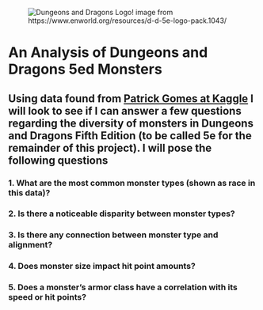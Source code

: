 <figure>
    <img src="../_images/dnd-logo.png" alt="Dungeons and Dragons Logo!"/>
    <figure-caption>image from https://www.enworld.org/resources/d-d-5e-logo-pack.1043/</figure-caption>
</figure>

# An Analysis of Dungeons and Dragons 5ed Monsters 
## Using data found from [Patrick Gomes at Kaggle](https://www.kaggle.com/datasets/patrickgomes/dungeons-and-dragons-5e-monsters/data) I will look to see if I can answer a few questions regarding the diversity of monsters in Dungeons and Dragons Fifth Edition (to be called 5e for the remainder of this project). I will pose the following questions
### 1. What are the most common monster types (shown as race in this data)?
### 2. Is there a noticeable disparity between monster types?
### 3. Is there any connection between monster type and alignment?
### 4. Does monster size impact hit point amounts?
### 5. Does a monster’s armor class have a correlation with its speed or hit points?
